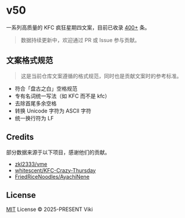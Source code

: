 # v50

一系列高质量的 KFC 疯狂星期四文案，目前已收录 [400+](https://github.com/vikiboss/v50/blob/main/status/v50.json) 条。

> 数据持续更新中，欢迎通过 PR 或 Issue 参与贡献。

## 文案格式规范

> 这是当前仓库文案遵循的格式规范，同时也是贡献文案时的参考标准。

- 符合「盘古之白」空格规范
- 专有名词统一写法（如 KFC 而不是 kfc）
- 去除首尾多余空格
- 转换 Unicode 字符为 ASCII 字符
- 统一换行符为 LF

## Credits

部分数据来源于以下项目，感谢他们的贡献。

- [zkl2333/vme](https://github.com/zkl2333/vme)
- [whitescent/KFC-Crazy-Thursday](https://github.com/whitescent/KFC-Crazy-Thursday)
- [FriedRiceNoodles/AyachiNene](https://github.com/FriedRiceNoodles/AyachiNene)

## License

[MIT](license) License © 2025-PRESENT Viki
